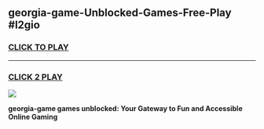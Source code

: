 
## georgia-game-Unblocked-Games-Free-Play #l2gio
<h3>
<a href="https://us.freeplayer.one?title=georgia-game&ref=9M">CLICK TO PLAY</a></h3>
<hr>

<h3>
<a href="https://us.freeplayer.one?title=georgia-game&ref=9M">CLICK 2 PLAY</a>
  
</h3>

<a href="https://us.freeplayer.one?title=georgia-game&ref=9M"><img src="https://clearcache.store/games.png"></a>


**georgia-game games unblocked: Your Gateway to Fun and Accessible Online Gaming**
